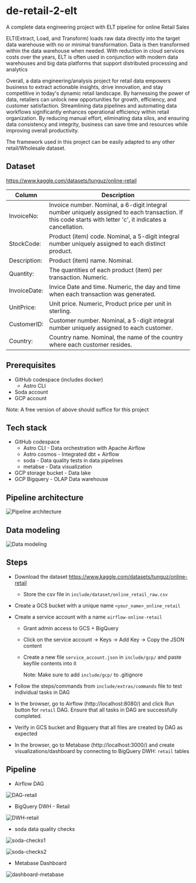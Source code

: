 # de-retail-2-elt
A complete data engineering project with ELT pipeline for online Retail Sales

ELT(Extract, Load, and Transform) loads raw data directly into the target data warehouse with no or minimal transformation. Data is then transformed within the data warehouse when needed. With reduction in cloud services costs over the years, ELT is often used in conjunction with modern data warehouses and big data platforms that support distributed processing and analytics

Overall, a data engineering/analysis project for retail data empowers business to extract actionable insights, drive innovation, and stay competitive in today's dynamic retail landscape. By harnessing the power of data, retailers can unlock new opportunities for growth, efficiency, and customer satisfaction. Streamlining data pipelines and automating data workflows significantly enhances operational efficiency within retail organization. By reducing manual effort, eliminating data silos, and ensuring data consistency and integrity, business can save time and resources while improving overall productivity.

The framework used in this project can be easily adapted to any other retail/Wholesale dataset.

## Dataset

https://www.kaggle.com/datasets/tunguz/online-retail

| Column        |    Description                                                                                        |
| --------------|-------------------------------------------------------------------------------------------------------|
| InvoiceNo:    |    Invoice number. Nominal, a 6-digit integral number uniquely assigned to each transaction. If this code starts with letter 'c', it indicates a cancellation.                                                                                            |
| StockCode:    |    Product (item) code. Nominal, a 5-digit integral number uniquely assigned to each distinct product.|
| Description:  |    Product (item) name. Nominal.                                                                      |
| Quantity:     |    The quantities of each product (item) per transaction. Numeric.                                    |
| InvoiceDate:  |    Invice Date and time. Numeric, the day and time when each transaction was generated.               |   
| UnitPrice:    |    Unit price. Numeric, Product price per unit in sterling.                                           |
| CustomerID:   |    Customer number. Nominal, a 5-digit integral number uniquely assigned to each customer.            |
| Country:      |    Country name. Nominal, the name of the country where each customer resides.                        |


## Prerequisites

- GitHub codespace (includes docker)
    - Astro CLI
- Soda account
- GCP account

Note: A free version of above should suffice for this project


## Tech stack

- GitHub codespace
    - Astro CLI - Data orchestration with Apache Airflow
    - Astro cosmos - Integrated dbt + Airflow
    - soda - Data quality tests in data pipelines
    - metabse - Data visualization
- GCP storage bucket - Data lake
- GCP Bigquery - OLAP Data warehouse


## Pipeline architecture

![Pipeline architecture](include/images/de-retail-2-elt.png)


## Data modeling

![Data modeling](include/images/data-modeling.png)


## Steps

- Download the dataset https://www.kaggle.com/datasets/tunguz/online-retail
    - Store the csv file in `include/dataset/online_retail_raw.csv`
- Create a GCS bucket with a unique name `<your_name>_online_retail`
- Create a service account with a name `airflow-online-retail`
    - Grant admin access to GCS + BigQuery
    - Click on the service account → Keys → Add Key → Copy the JSON content
    - Create a new file `service_account.json` in `include/gcp/` and paste keyfile contents into it
    
        Note: Make sure to add `include/gcp/` to .gitignore

- Follow the steps/commands from `include/extras/commands` file to test individual tasks in DAG
- In the browser, go to Airflow (http://localhost:8080/) and click Run button for `retail` DAG. Ensure that all tasks in DAG are successfully completed.
- Verify in GCS bucket and Bigquery that all files are created by DAG as expected
- In the browser, go to Metabase (http://localhost:3000/) and create visualizations/dashboard by connecting to BigQuery DWH: `retail` tables


## Pipeline

- Airflow DAG

![DAG-retail](include/images/DAG-retail.png)

- BigQuery DWH - Retail

![DWH-retail](include/images/DWH-retail.png)

- soda data quality checks

![soda-checks1](include/images/soda-checks1.png)

![soda-checks2](include/images/soda-check2.png)

- Metabase Dashboard

![dashboard-metabase](include/images/dashboard-metabase.png)
